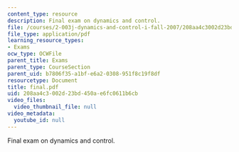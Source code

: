 ```yaml
---
content_type: resource
description: Final exam on dynamics and control.
file: /courses/2-003j-dynamics-and-control-i-fall-2007/208aa4c3002d23bd450ae6fc0611b6cb_final.pdf
file_type: application/pdf
learning_resource_types:
- Exams
ocw_type: OCWFile
parent_title: Exams
parent_type: CourseSection
parent_uid: b7806f35-a1bf-e6a2-0308-951f8c19f8df
resourcetype: Document
title: final.pdf
uid: 208aa4c3-002d-23bd-450a-e6fc0611b6cb
video_files:
  video_thumbnail_file: null
video_metadata:
  youtube_id: null
---
```

Final exam on dynamics and control.

